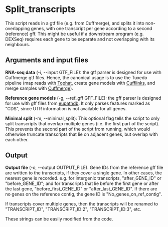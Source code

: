 Split_transcripts
=================
This script reads in a gtf file (e.g. from Cuffmerge), and splits it into
non-overlapping genes, with one transcript per gene according to a second
(reference) gff. This might be useful if a downstream program (e.g. DEXSeq)
requires each gene to be separate and not overlapping with its neighbours.

Arguments and input files
-------------------------
**RNA-seq data** (-i, --input GTF_FILE): the gtf parser is designed for use with
Cuffmerge gtf files. Hence, the canonical usage is to use the Tuxedo pipeline
(map reads with [Tophat](http://tophat.cbcb.umd.edu/), create gene models with
[Cufflinks](http://cufflinks.cbcb.umd.edu/), and merge samples with
[Cuffmerge](http://cufflinks.cbcb.umd.edu/)).

**Reference gene models** (-g, --ref_gff GFF_FILE): the gff parser is designed
for use with gff files from [eupathdb](http://eupathdb.org). It only parses
features marked as "CDS", since UTR information is not available for all genes.

**Minimal split** (-m, --minimal_split): This optional flag tells the script to
only split transcripts that overlap multiple genes (i.e. the first part of the
script). This prevents the second part of the script from running, which would
otherwise truncate transcripts that lie on adjacent genes, but overlap with each
other.

Output
------
**Output file** (-o, --output OUTPUT_FILE).
Gene IDs from the reference gff file are written to the transcripts, if they
cover a single gene. In other cases, the nearest gene is recorded. e.g. for
intergenic transcripts, "after_GENE_ID" or "before_GENE_ID"; and for transcripts
that lie before the first gene or after the last gene, "before_first_GENE_ID" or
"after_last_GENE_ID". If there are no genes on the reference contig, the gene ID
is "No_genes_on_ref_contig".

If transcripts cover multiple genes, then the transcripts will be renamed to
"TRANSCRIPT_ID", "TRANSCRIPT_ID:2", "TRANSCRIPT_ID:3", etc.

These strings can be easily modified from the code.